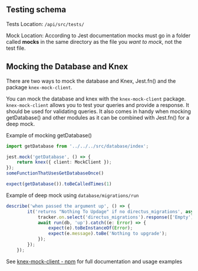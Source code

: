 ## Testing schema
Tests Location: `/api/src/tests/`

Mock Location: According to Jest documentation mocks must go in a folder called __mocks__ in the same directory as the file you _want to mock_, not the test file.

## Mocking the Database and Knex
There are two ways to mock the database and Knex, Jest.fn() and the package `knex-mock-client`.

 You can mock the database and knex with the `knex-mock-client` package. `knex-mock-client` allows you to test your queries and provide a response. It should be used for validating queries. It also comes in handy when mocking getDatabase() and other modules as it can be combined with Jest.fn() for a deep mock.

Example of mocking getDatabase()
```ts
import getDatabase from '../../../src/database/index';

jest.mock('getDatabase', () => {
    return knex({ client: MockClient });
});
someFunctionThatUsesGetDatabaseOnce()

expect(getDatabase()).toBeCalledTimes(1)
```

Example of deep mock using `database/migrations/run` 
```ts
describe('when passed the argument up', () => {
        it('returns "Nothing To Updage" if no directus_migrations', async () => {
            tracker.on.select('directus_migrations').response(['Empty']);
            await run(db, 'up').catch((e: Error) => {
                expect(e).toBeInstanceOf(Error);
                expect(e.message).toBe('Nothing to upgrade');
            });
        });
    });

```

See  [knex-mock-client  -  npm](https://www.npmjs.com/package/knex-mock-client) for full documentation and usage examples